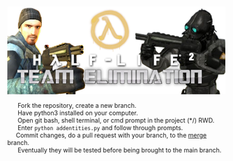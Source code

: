 ‎ ‎ ‎ ‎ ‎ ‎ ![](https://github.com/2cwldys/hl2te-entitymapedits/blob/main/images/hl2teamelimination.png?raw=true)</br>

‎ ‎ ‎ ‎ ‎ ‎ Fork the repository, create a new branch.</br>
‎ ‎ ‎ ‎ ‎ ‎ Have python3 installed on your computer.</br>
‎ ‎ ‎ ‎ ‎ ‎ Open git bash, shell terminal, or cmd prompt in the project (*/) RWD.</br>
‎ ‎ ‎ ‎ ‎ ‎ Enter `python addentities.py` and follow through prompts.</br>
‎ ‎ ‎ ‎ ‎ ‎ Commit changes, do a pull request with your branch, to the [merge](https://github.com/2cwldys/hl2te-entitymapedits/tree/merge) branch.</br>
‎ ‎ ‎ ‎ ‎ ‎ Eventually they will be tested before being brought to the main branch.</br>
